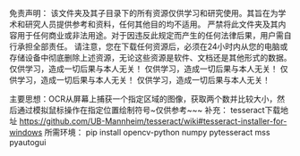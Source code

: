 免责声明：
该文件夹及其子目录下的所有资源仅供学习和研究使用。其旨在为学术和研究人员提供参考和资料，任何其他目的均不适用。
严禁将此文件夹及其内容用于任何商业或非法用途。对于因违反此规定而产生的任何法律后果，用户需自行承担全部责任。
请注意，您在下载任何资源后，必须在24小时内从您的电脑或存储设备中彻底删除上述资源，无论这些资源是软件、文档还是其他形式的数据。
仅供学习，造成一切后果与本人无关！
仅供学习，造成一切后果与本人无关！
仅供学习，造成一切后果与本人无关！
仅供学习，造成一切后果与本人无关！

主要思想：OCR从屏幕上捕获一个指定区域的图像，获取两个数并比较大小，然后通过模拟鼠标操作在指定位置绘制符号~仅供参考~~~
补充：
tesseract下载地址
https://github.com/UB-Mannheim/tesseract/wiki#tesseract-installer-for-windows
所需环境：
pip install opencv-python numpy pytesseract mss pyautogui
